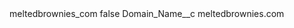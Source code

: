<?xml version="1.0" encoding="UTF-8"?>
<CustomMetadata xmlns="http://soap.sforce.com/2006/04/metadata" xmlns:xsi="http://www.w3.org/2001/XMLSchema-instance" xmlns:xsd="http://www.w3.org/2001/XMLSchema">
    <label>meltedbrownies_com</label>
    <protected>false</protected>
    <values>
        <field>Domain_Name__c</field>
        <value xsi:type="xsd:string">meltedbrownies.com</value>
    </values>
</CustomMetadata>
